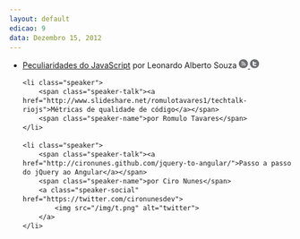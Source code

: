 ```yaml
---
layout: default
edicao: 9
data: Dezembro 15, 2012
---
```

<ul class="speakers">
     <li class="speaker">
        <a class="speaker-talk" href="http://leobetosouza.github.com/Palestra-Peculiaridades-do-JavaScript/#/">Peculiaridades do JavaScript</a>
        <span class="speaker-name">por Leonardo Alberto Souza</span>
        <a class="speaker-social" href="http://blog.leobetosouza.com.br/">
            <img src="/img/rss2.png" alt="rss">
        </a>
        <a class="speaker-social" href="https://twitter.com/leobetosouza">
            <img src="/img/t.png" alt="twitter">
        </a>
    </li>

    <li class="speaker">
        <span class="speaker-talk"><a href="http://www.slideshare.net/romulotavares1/techtalk-riojs">Métricas de qualidade de código</a></span>
        <span class="speaker-name">por Romulo Tavares</span>
    </li>

    <li class="speaker">
        <span class="speaker-talk"><a href="http://cironunes.github.com/jquery-to-angular/">Passo a passo do jQuery ao Angular</a></span>
        <span class="speaker-name">por Ciro Nunes</span>
        <a class="speaker-social" href="https://twitter.com/cironunesdev">
            <img src="/img/t.png" alt="twitter">
        </a>
    </li>
</ul>
